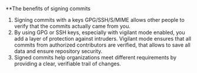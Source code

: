 **The benefits of signing commits
1. Signing commits with a keys GPG/SSH/S/MIME allows other people to verify that the commits actually came from you.
2. By using GPG or SSH keys, especially with vigilant mode enabled, you add a layer of protection against intruders. Vigilant mode ensures that all commits from authorized contributors are verified, that allows to save all data and ensure repository security.
3. Signed commits help organizations meet different requirements by providing a clear, verifiable trail of changes.